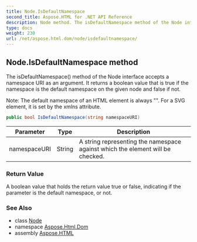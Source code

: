 ```yaml
---
title: Node.IsDefaultNamespace
second_title: Aspose.HTML for .NET API Reference
description: Node method. The isDefaultNamespace method of the Node interface accepts a namespace URI as an argument. It returns a boolean value that is true if the namespace is the default namespace on the given node and false if not
type: docs
weight: 230
url: /net/aspose.html.dom/node/isdefaultnamespace/
---
```

## Node.IsDefaultNamespace method

The isDefaultNamespace() method of the Node interface accepts a namespace URI as an argument. It returns a boolean value that is true if the namespace is the default namespace on the given node and false if not.

Note: The default namespace of an HTML element is always "". For a SVG element, it is set by the xmlns attribute.

```csharp
public bool IsDefaultNamespace(string namespaceURI)
```

| Parameter | Type | Description |
| --- | --- | --- |
| namespaceURI | String | A string representing the namespace against which the element will be checked. |

### Return Value

A boolean value that holds the return value true or false, indicating if the parameter is the default namespace, or not.

### See Also

* class [Node](../)
* namespace [Aspose.Html.Dom](../../node/)
* assembly [Aspose.HTML](../../../)
